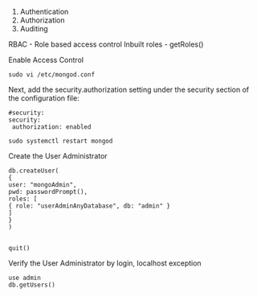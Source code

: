 1. Authentication
2. Authorization
3. Auditing


RBAC - Role based access control
Inbuilt roles - getRoles()

Enable Access Control

    sudo vi /etc/mongod.conf

Next, add the security.authorization setting under the security section of the configuration file:

    #security:
    security:
     authorization: enabled
    
    sudo systemctl restart mongod

Create the User Administrator

    db.createUser(
    {
    user: "mongoAdmin",
    pwd: passwordPrompt(),
    roles: [
    { role: "userAdminAnyDatabase", db: "admin" }
    ]
    }
    )


    quit()

Verify the User Administrator by login, localhost exception

    use admin
    db.getUsers()
